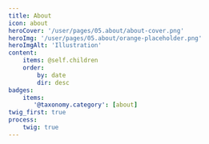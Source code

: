 ```yaml
---
title: About
icon: about
heroCover: '/user/pages/05.about/about-cover.png'
heroImg: '/user/pages/05.about/orange-placeholder.png'
heroImgAlt: 'Illustration'
content:
    items: @self.children
    order:
        by: date
        dir: desc
badges:
    items:
       '@taxonomy.category': [about]
twig_first: true
process:
    twig: true
---
```

